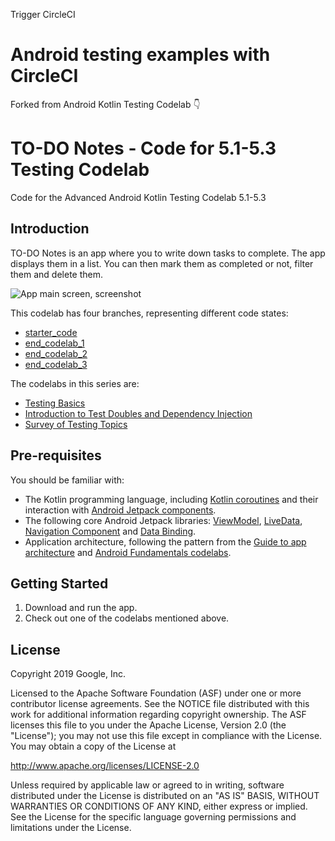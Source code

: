 Trigger CircleCI

# Android testing examples with CircleCI

Forked from Android Kotlin Testing Codelab 👇

TO-DO Notes - Code for 5.1-5.3 Testing Codelab
============================================================================

Code for the Advanced Android Kotlin Testing Codelab 5.1-5.3

Introduction
------------

TO-DO Notes is an app where you to write down tasks to complete. The app displays them in a list.
You can then mark them as completed or not, filter them and delete them.

![App main screen, screenshot](screenshot.png)

This codelab has four branches, representing different code states:

* [starter_code](https://github.com/googlecodelabs/android-testing/tree/starter_code)
* [end_codelab_1](https://github.com/googlecodelabs/android-testing/tree/end_codelab_1)
* [end_codelab_2](https://github.com/googlecodelabs/android-testing/tree/end_codelab_2)
* [end_codelab_3](https://github.com/googlecodelabs/android-testing/tree/end_codelab_3)

The codelabs in this series are:
* [Testing Basics](https://codelabs.developers.google.com/codelabs/advanced-android-kotlin-training-testing-basics)
* [Introduction to Test Doubles and Dependency Injection](https://codelabs.developers.google.com/codelabs/advanced-android-kotlin-training-testing-test-doubles)
* [Survey of Testing Topics](https://codelabs.developers.google.com/codelabs/advanced-android-kotlin-training-testing-survey)


Pre-requisites
--------------

You should be familiar with:

* The Kotlin programming language, including [Kotlin coroutines](https://developer.android.com/kotlin/coroutines) and their interaction with [Android Jetpack components](https://developer.android.com/topic/libraries/architecture/coroutines).
* The following core Android Jetpack libraries: [ViewModel](https://developer.android.com/topic/libraries/architecture/viewmodel),
 [LiveData](https://developer.android.com/topic/libraries/architecture/livedata),
  [Navigation Component](https://developer.android.com/guide/navigation) and 
  [Data Binding](https://developer.android.com/topic/libraries/data-binding).
* Application architecture, following the pattern from the [Guide to app architecture](https://developer.android.com/jetpack/docs/guide) and [Android Fundamentals codelabs](https://developer.android.com/courses/kotlin-android-fundamentals/toc).


Getting Started
---------------

1. Download and run the app.
2. Check out one of the codelabs mentioned above.

License
-------

Copyright 2019 Google, Inc.

Licensed to the Apache Software Foundation (ASF) under one or more contributor
license agreements.  See the NOTICE file distributed with this work for
additional information regarding copyright ownership.  The ASF licenses this
file to you under the Apache License, Version 2.0 (the "License"); you may not
use this file except in compliance with the License.  You may obtain a copy of
the License at

  http://www.apache.org/licenses/LICENSE-2.0

Unless required by applicable law or agreed to in writing, software
distributed under the License is distributed on an "AS IS" BASIS, WITHOUT
WARRANTIES OR CONDITIONS OF ANY KIND, either express or implied.  See the
License for the specific language governing permissions and limitations under
the License.
